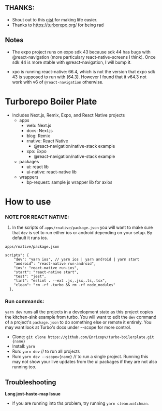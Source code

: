 ## THANKS:
- Shout out to this [gist](https://gist.github.com/sibelius/8ca62bab78ee9644ae5caffb9f1b1ef4) for making life easier.
- Thanks to https://turborepo.org/ for being rad


## Notes
- The expo project runs on expo sdk 43 because sdk 44 has bugs with @react-navigation (more particulary react-native-screens I think). Once sdk 44 is more stable with @react-navigation, I will bump it.

- xpo is running react-native: 66.4, which is not the version that expo sdk 43 is supposed to run with (64.3). However I found that it v64.3 not work with v6 of `@react-navigation` otherwise.


# Turborepo Boiler Plate

- Includes Next.js, Remix, Expo, and React Native projects
  - apps
    - web: Next.js
    - docs: Next.js
    - blog: Remix
    - rnative: React Native
      - @react-navigation/native-stack example
    - xpo: Expo
      - @react-navigation/native-stack example
  - packages
    - ui: react lib
    - ui-native: react-native lib
  - wrappers
    - bp-request: sample js wrapper lib for axios

# How to use

### NOTE FOR REACT NATIVE:

1. In the scripts of `apps/rnative/package.json` you will want to make sure that `dev` is set to run either ios or android depending on your setup. By default it runs
ios.

```
apps/rnative/package.json

scripts": {
    "dev": "yarn ios", // yarn ios | yarn android | yarn start
    "android": "react-native run-android",
    "ios": "react-native run-ios",
    "start": "react-native start",
    "test": "jest",
    "lint": "eslint . --ext .js,.jsx,.ts,.tsx",
    "clean": "rm -rf .turbo && rm -rf node_modules"
  },
```
### Run commands:
`yarn dev` runs all the projects in a development state as this project copies the kitchen-sink example from turbo. You will want to edit the `dev` command of a project's `package.json` to do something else or remote it entirely. You may want look at Turbo's docs under --scope for more control.

- Clone: `git clone https://github.com/Enricopv/turbo-boilerplate.git {name}`
- Install: `yarn`
- Run: `yarn dev` // to run all projects
- Run: `yarn dev --scope={name}` // to run a single project. Running this may not show your live updates from the ui packages if they are not also running too.



## Troubleshooting
<b>Long jest-haste-map Issue</b>
- If you are running into ths problem, try running `yarn clean:watchman`.

